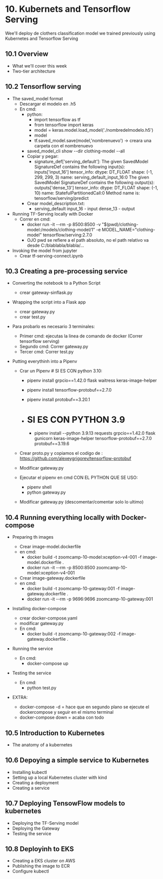 # 10. Kubernets and Tensorflow Serving

Wee'll deploy de clothers classification model we trained previously using Kubernetes and Tensorflow Serving

## 10.1 Overview

* What we'll cover this week
* Two-tier architecture

## 10.2 Tensorflow serving

* The saved_model format
    * Descargar el modelo en .h5
    * En cmd:
        * python:
            * import tensorflow as tf
            * from tensorflow import keras
            * model = keras.model.load_model('./nombredelmodelo.h5')
            * model
            * tf.saved_model.save(model,'nombrenuevo') -> creara una carpeta con el nombrenuevo   
        * saved_model_cli show --dir clothing-model --all
        * Copiar y pegar: 
            *   signature_def['serving_default']:
                The given SavedModel SignatureDef contains the following input(s):
                    inputs['input_16'] tensor_info:
                        dtype: DT_FLOAT
                        shape: (-1, 299, 299, 3)
                        name: serving_default_input_16:0
                The given SavedModel SignatureDef contains the following output(s):
                    outputs['dense_13'] tensor_info:
                        dtype: DT_FLOAT
                        shape: (-1, 10)
                        name: StatefulPartitionedCall:0
                Method name is: tensorflow/serving/predict
        * Crear model_description.txt:
            *   serving_default
                input_16 - input
                dense_13 - output
* Running TF-Serving locally with Docker
    * Correr en cmd: 
        * docker run -it --rm -p 8500:8500 -v "$(pwd)/clothing-model:/models/clothing-model/1" -e MODEL_NAME="clothing-model" tensorflow/serving:2.7.0 
        * OJO pwd se refiere a el path absoluto, no el path relativo va desde C:/blablabla/blabla/...
* Invoking the model from jupyter
    * Crear tf-serving-connect.ipynb

## 10.3 Creating a pre-processing service

* Converting the notebook to a Python Script
    * crear gateway-sinflask.py

* Wrapping the script into a Flask app
    * crear gateway.py
    * crear test.py

* Para probarlo es necesario 3 terminales:
    * Primer cmd: ejecutas la linea de comando de docker (Correr tensorflow serving)
    * Segundo cmd: Correr gateway.py
    * Tercer cmd: Correr test.py

* Putting everythinh into a Pipenv
    * Crar un Pipenv # SI ES CON python 3.10:
        * pipenv install grpcio==1.42.0 flask waitress keras-image-helper
        * pipenv install tensorflow-protobuf==2.7.0
        * pipenv install protobuf==3.20.1
        
        * # SI ES CON PYTHON 3.9
            * pipenv install --python 3.9.13 requests grpcio==1.42.0 flask gunicorn keras-image-helper tensorflow-protobuf==2.7.0 protobuf==3.19.6

    * Crear proto.py y copiamos el codigo de : https://github.com/alexeygrigorev/tensorflow-protobuf
    * Modificar gateway.py
    * Ejecutar el pipenv en cmd CON EL PYTHON QUE SE USO:
        * pipenv shell
        * python gateway.py
    * Modificar gateway.py (descomentar/comentar solo lo ultimo)


## 10.4 Running everything locally with Docker-compose

* Preparing th images
    * Crear image-model.dockerfile
    * en cmd: 
        * docker build -t zoomcamp-10-model:xception-v4-001 -f image-model.dockerfile .
        * docker run -it --rm -p 8500:8500 zoomcamp-10-model:xception-v4-001
    * Crear image-gateway.dockerfile
    * en cmd: 
        * docker build -t zoomcamp-10-gateway:001 -f image-gateway.dockerfile .
        * docker run -it --rm -p 9696:9696 zoomcamp-10-gateway:001
* Installing docker-compose
    * crear docker-compose.yaml
    * modificar gateway.py
    * En cmd:
        * docker build -t zoomcamp-10-gateway:002 -f image-gateway.dockerfile .
    
* Running the service
    * En cmd:
        * docker-compose up
* Testing the service
    * En cmd:
        * python test.py

* EXTRA:
    * docker-compose -d = hace que en segundo plano se ejecute el dockercompose y seguir en el mismo terminal
    * docker-compose down = acaba con todo

## 10.5 Introduction to Kubernetes

* The anatomy of a kubernetes

## 10.6 Depoying a simple service to Kubernetes

* Installing kubectl
* Setting up a local Kubernetes cluster with kind
* Creating a deployment
* Creating a service

## 10.7 Deploying TensowFlow models to kubernetes

* Deploying the TF-Serving model
* Deploying the Gateway
* Testing the service

## 10.8 Deployinh to EKS

* Creating a EKS cluster on AWS
* Publishing the image to ECR
* Configure kubectl




